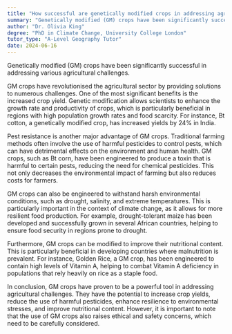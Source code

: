 ```yaml
---
title: "How successful are genetically modified crops in addressing agricultural challenges?"
summary: "Genetically modified (GM) crops have been significantly successful in addressing various agricultural challenges."
author: "Dr. Olivia King"
degree: "PhD in Climate Change, University College London"
tutor_type: "A-Level Geography Tutor"
date: 2024-06-16
---
```


Genetically modified (GM) crops have been significantly successful in addressing various agricultural challenges.

GM crops have revolutionised the agricultural sector by providing solutions to numerous challenges. One of the most significant benefits is the increased crop yield. Genetic modification allows scientists to enhance the growth rate and productivity of crops, which is particularly beneficial in regions with high population growth rates and food scarcity. For instance, Bt cotton, a genetically modified crop, has increased yields by 24% in India.

Pest resistance is another major advantage of GM crops. Traditional farming methods often involve the use of harmful pesticides to control pests, which can have detrimental effects on the environment and human health. GM crops, such as Bt corn, have been engineered to produce a toxin that is harmful to certain pests, reducing the need for chemical pesticides. This not only decreases the environmental impact of farming but also reduces costs for farmers.

GM crops can also be engineered to withstand harsh environmental conditions, such as drought, salinity, and extreme temperatures. This is particularly important in the context of climate change, as it allows for more resilient food production. For example, drought-tolerant maize has been developed and successfully grown in several African countries, helping to ensure food security in regions prone to drought.

Furthermore, GM crops can be modified to improve their nutritional content. This is particularly beneficial in developing countries where malnutrition is prevalent. For instance, Golden Rice, a GM crop, has been engineered to contain high levels of Vitamin A, helping to combat Vitamin A deficiency in populations that rely heavily on rice as a staple food.

In conclusion, GM crops have proven to be a powerful tool in addressing agricultural challenges. They have the potential to increase crop yields, reduce the use of harmful pesticides, enhance resilience to environmental stresses, and improve nutritional content. However, it is important to note that the use of GM crops also raises ethical and safety concerns, which need to be carefully considered.
    